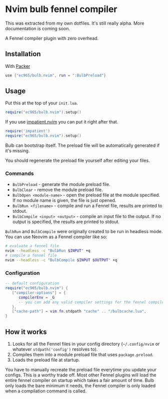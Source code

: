 # Nvim bulb fennel compiler

This was extracted from my own dotfiles. It's still really alpha.
More documentation is coming soon.

A Fennel compiler plugin with zero overhead.

## Installation

With [Packer](https://github.com/wbthomason/packer.nvim)

```lua
use {"ec965/bulb.nvim", run = ":BulbPreload"}
```

## Usage

Put this at the top of your `init.lua`.

```lua
require("ec965/bulb.nvim").setup()
```

If you use [impatient.nvim](https://github.com/lewis6991/impatient.nvim)
you can put it right after that.

```lua
require('impatient')
require("ec965/bulb.nvim").setup()
```

Bulb can bootstrap itself.
The preload file will be automatically generated if it's missing.

You should regenerate the preload file yourself after editing your files.

### Commands

- `BulbPreload` - generate the module preload file.
- `BulbClear` - remove the module preload file.
- `BulbOpen <module-name>` - open the preload file at the module specified. If no module name is given, the file is just opened.
- `BulbRun <filename>` - compile and run a Fennel file, results are printed to stdout.
- `BulbCompile <input> <output>` - compile an input file to the output. If no output is specified, the results are printed to stdout.

`BulbRun` and `BulbCompile` were originally created to be run in headless mode.
You can use Neovim as a Fennel compiler like so:

```bash
# evaluate a fennel file
nvim --headless -c "BulbRun $INPUT" +q
# compile a fennel file
nvim --headless -c "BulbCompile $INPUT $OUTPUT" +q
```

### Configuration

```lua
-- default configuration
require("ec965/bulb.nvim") {
   ["compiler-options"] = { 
      compilerEnv = _G
      -- you can add any valid compiler settings for the fennel compiler
   },
   ["cache-path"] = vim.fn.stdpath "cache" .. "/bulbcache.lua",
}
```

## How it works

1. Looks for all the Fennel files in your config directory (`~/.config/nvim` or whatever `stdpath('config')` resolves to).
2. Compiles them into a module preload file that uses `package.preload`.
3. Loads the preload file at startup.

You have to manually recreate the preload file everytime you update your configs.
This is a worthy trade off.
Most other Fennel plugins will load the entire fennel compiler on startup
which takes a fair amount of time.
Bulb only loads the bare minimum it needs, the Fennel compiler is only loaded
when a compilation command is called.
